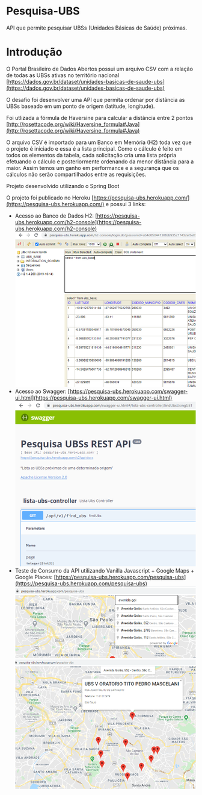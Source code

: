 # Pesquisa-UBS
API que permite pesquisar UBSs (Unidades Básicas de Saúde) próximas.

# Introdução
O Portal Brasileiro de Dados Abertos possui um arquivo CSV com a relação de todas as UBSs ativas no território nacional [https://dados.gov.br/dataset/unidades-basicas-de-saude-ubs](https://dados.gov.br/dataset/unidades-basicas-de-saude-ubs)

O desafio foi desenvolver uma API que permita ordenar por distância as UBSs baseado em um ponto de origem (latitude, longitude).

Foi utlizada a fórmula de Haversine para calcular a distância entre 2 pontos [http://rosettacode.org/wiki/Haversine_formula#Java](http://rosettacode.org/wiki/Haversine_formula#Java)

O arquivo CSV é importado para um Banco em Memória (H2) toda vez que o projeto é iniciado e essa é a lista principal. Como o cálculo é feito em todos os elementos da tabela, cada solicitação cria uma lista própria efetuando o cálculo e posteriormente ordenando da menor distância para a maior. Assim temos um ganho em performance e a segurança que os cálculos não serão compartilhados entre as requisições.

Projeto desenvolvido utilizando o Spring Boot

O projeto foi publicado no Heroku [https://pesquisa-ubs.herokuapp.com/](https://pesquisa-ubs.herokuapp.com/) e possui 3 links:
- Acesso ao Banco de Dados H2: [https://pesquisa-ubs.herokuapp.com/h2-console](https://pesquisa-ubs.herokuapp.com/h2-console)
![Imagem 01](https://raw.githubusercontent.com/pauloribeirobr/informacoesUBSs/master/image-01.png)
- Acesso ao Swagger: [https://pesquisa-ubs.herokuapp.com/swagger-ui.html](https://pesquisa-ubs.herokuapp.com/swagger-ui.html)
![Imagem 02](https://raw.githubusercontent.com/pauloribeirobr/informacoesUBSs/master/image-02.png)
- Teste de Consumo da API utilizando Vanilla Javascript + Google Maps + Google Places: [https://pesquisa-ubs.herokuapp.com/pesquisa-ubs](https://pesquisa-ubs.herokuapp.com/pesquisa-ubs)
![Imagem 03](https://raw.githubusercontent.com/pauloribeirobr/informacoesUBSs/master/image-03.png)
![Imagem 04](https://raw.githubusercontent.com/pauloribeirobr/informacoesUBSs/master/image-04.png)
